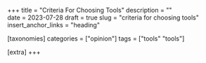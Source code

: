 +++
title = "Criteria For Choosing Tools"
description = ""   
date = 2023-07-28
draft = true
slug = "criteria for choosing tools"
insert_anchor_links = "heading"

[taxonomies]
categories = ["opinion"]
tags = ["tools" "tools"]

[extra]
+++
